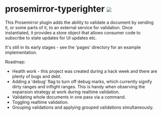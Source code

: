 # prosemirror-typerighter ![](https://travis-ci.org/guardian/prosemirror-typerighter.svg?branch=master)
This Prosemirror plugin adds the ability to validate a document by sending it, or some parts of it, to an external service for validation. Once instantiated, it provides a store object that allows consumer code to subscribe to state updates for UI updates etc.

It's still in its early stages - see the 'pages' directory for an example implementation.

Roadmap:
- Health work - this project was created during a hack week and there are plenty of bugs and debt.
- Adding a 'debug' flag to turn off debug marks, which currently signify dirty ranges and inflight ranges. This is handy when observing the expansion strategy at work during realtime validation.
- Validating whole documents in one pass via a command.
- Toggling realtime validation.
- Grouping validations and applying grouped validations simultaneously.

